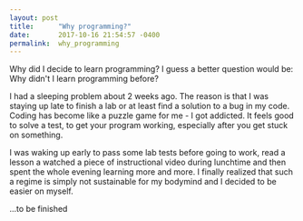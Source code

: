 ```yaml
---
layout: post
title:      "Why programming?"
date:       2017-10-16 21:54:57 -0400
permalink:  why_programming
---
```



Why did I decide to learn programming? I guess a better question would be: Why didn't I learn programming before? 

I had a sleeping problem about 2 weeks ago. The reason is that I was staying up late to finish a lab or at least find a solution to a bug in my code. Coding has become like a puzzle game for me - I got addicted. It feels good to solve a test, to get your program working, especially after you get stuck on something. 

I was waking up early to pass some lab tests before going to work, read a lesson a watched a piece of instructional video during lunchtime and then spent the whole evening learning more and more. I finally realized that such a regime is simply not sustainable for my bodymind and I decided to be easier on myself.

...to be finished

